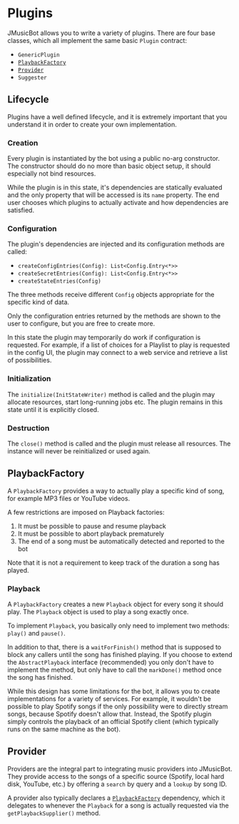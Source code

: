 # Plugins

JMusicBot allows you to write a variety of plugins. There are four base classes, which all implement
the same basic `Plugin` contract:

- `GenericPlugin`
- [`PlaybackFactory`](#playbackfactory)
- [`Provider`](#provider)
- `Suggester`

## Lifecycle

Plugins have a well defined lifecycle, and it is extremely important that you understand it in order
to create your own implementation.

### Creation

Every plugin is instantiated by the bot using a public no-arg constructor.
The constructor should do no more than basic object setup, it should especially not bind resources.

While the plugin is in this state, it's dependencies are statically evaluated and the only property
that will be accessed is its `name` property.
The end user chooses which plugins to actually activate and how dependencies are satisfied.

### Configuration

The plugin's dependencies are injected and its configuration methods are called:

- `createConfigEntries(Config): List<Config.Entry<*>>`
- `createSecretEntries(Config): List<Config.Entry<*>>`
- `createStateEntries(Config)`

The three methods receive different `Config` objects appropriate for the specific kind of data.

Only the configuration entries returned by the methods are shown to the user to configure, but you
are free to create more.

In this state the plugin may temporarily do work if configuration is requested. For example, if
a list of choices for a Playlist to play is requested in the config UI, the plugin may connect to
a web service and retrieve a list of possibilities.

### Initialization

The `initialize(InitStateWriter)` method is called and the plugin may allocate resources, start
long-running jobs etc. The plugin remains in this state until it is explicitly closed.

### Destruction

The `close()` method is called and the plugin must release all resources. The instance will never be
reinitialized or used again.

## PlaybackFactory

A `PlaybackFactory` provides a way to actually play a specific kind of song, for example MP3 files
or YouTube videos.

A few restrictions are imposed on Playback factories:

1. It must be possible to pause and resume playback
1. It must be possible to abort playback prematurely
1. The end of a song must be automatically detected and reported to the bot

Note that it is not a requirement to keep track of the duration a song has played.

### Playback

A `PlaybackFactory` creates a new `Playback` object for every song it should play.
The `Playback` object is used to play a song exactly once.

To implement `Playback`, you basically only need to implement two methods: `play()` and `pause()`.

In addition to that, there is a `waitForFinish()` method that is supposed to block any callers until
the song has finished playing. If you choose to extend the `AbstractPlayback` interface 
(recommended) you only don't have to implement the method, but only have to call the `markDone()` 
method once the song has finished.

While this design has some limitations for the bot, it allows you to create implementations for a
variety of services.
For example, it wouldn't be possible to play Spotify songs if the only possibility were to directly
stream songs, because Spotify doesn't allow that. Instead, the Spotify plugin simply controls the
playback of an official Spotify client (which typically runs on the same machine as the bot).

## Provider

Providers are the integral part to integrating music providers into JMusicBot.
They provide access to the songs of a specific source (Spotify, local hard disk, YouTube, etc.)
by offering a `search` by query and a `lookup` by song ID.

A provider also typically declares a [`PlaybackFactory`](#playbackfactory) dependency, which it
delegates to whenever the `Playback` for a song is actually requested via
the `getPlaybackSupplier()` method.
